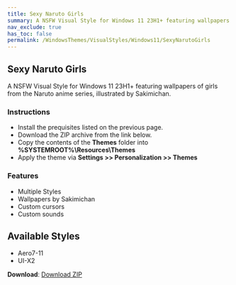 ```yaml
---
title: Sexy Naruto Girls
summary: A NSFW Visual Style for Windows 11 23H1+ featuring wallpapers of girls from the Naruto anime series, illustrated by Sakimichan.
nav_exclude: true
has_toc: false
permalink: /WindowsThemes/VisualStyles/Windows11/SexyNarutoGirls
---
```


## Sexy Naruto Girls
A NSFW Visual Style for Windows 11 23H1+ featuring wallpapers of girls from the Naruto anime series, illustrated by Sakimichan.

<!-- <img align="center" src="" alt="Preview" /> -->

### Instructions

- Install the prequisites listed on the previous page.
- Download the ZIP archive from the link below.
- Copy the contents of the **Themes** folder into **%SYSTEMROOT%\Resources\Themes**
- Apply the theme via **Settings >> Personalization >> Themes**

### Features

- Multiple Styles
- Wallpapers by Sakimichan
- Custom cursors
- Custom sounds

## Available Styles

- Aero7-11
- UI-X2

**Download**: [Download ZIP](https://gitlab.com/the-back-room/visual-styles/windows-11/nsfw/sexy-naruto-girls/-/archive/main/sexy-naruto-girls-main.zip)